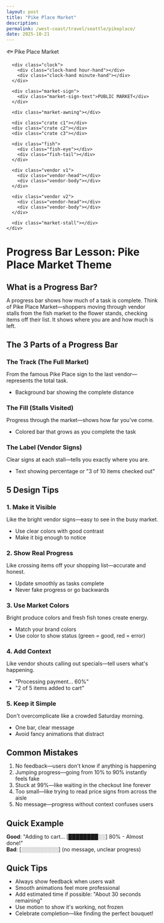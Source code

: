 ```yaml
---
layout: post
title: "Pike Place Market"
description: 
permalink: /west-coast/travel/seattle/pikeplace/
date: 2025-10-21
---
```


<html lang="en">
<head>
<meta charset="UTF-8">
<meta name="viewport" content="width=device-width, initial-scale=1.0">
<title>Pike Place Market - Seattle</title>
<style>
  * {
    box-sizing: border-box;
    margin: 0;
    padding: 0;
  }
  
  body {
    font-family: system-ui, -apple-system, sans-serif;
    background: linear-gradient(135deg, #2c5f7c, #1a3f56);
    min-height: 100vh;
    display: flex;
    align-items: center;
    justify-content: center;
    overflow: hidden;
  }
  
  .container {
    width: min(1200px, 95vw);
    height: min(700px, 90vh);
    border-radius: 20px;
    overflow: hidden;
    box-shadow: 0 20px 60px rgba(0,0,0,.5);
    position: relative;
  }
  
  .pike-scene {
    background: linear-gradient(180deg, #87CEEB 0%, #a8c8d8 60%, #c8d8e8 100%);
    width: 100%;
    height: 100%;
    position: relative;
  }
  
  .market-sign {
    position: absolute;
    top: 20%;
    left: 50%;
    transform: translateX(-50%);
    width: 450px;
    height: 120px;
    background: linear-gradient(135deg, #c41e3a, #a01828);
    border: 8px solid #8b1520;
    border-radius: 8px;
    display: grid;
    place-items: center;
    box-shadow: 0 12px 30px rgba(0,0,0,.4);
  }
  
  .market-sign-text {
    color: #fff;
    font-weight: 800;
    font-size: 36px;
    letter-spacing: 4px;
    text-shadow: 3px 3px 6px rgba(0,0,0,.6);
  }
  
  .clock {
    position: absolute;
    top: 18%;
    left: 15%;
    width: 60px;
    height: 60px;
    background: #fff;
    border: 6px solid #333;
    border-radius: 50%;
    box-shadow: 0 6px 15px rgba(0,0,0,.3);
  }
  
  .clock-hand {
    position: absolute;
    background: #333;
    transform-origin: bottom;
    left: 50%;
    bottom: 50%;
  }
  
  .hour-hand {
    width: 4px;
    height: 18px;
    margin-left: -2px;
    animation: rotateHour 120s linear infinite;
  }
  
  .minute-hand {
    width: 3px;
    height: 24px;
    margin-left: -1.5px;
    animation: rotateMinute 10s linear infinite;
  }
  
  @keyframes rotateHour {
    to { transform: rotate(360deg); }
  }
  
  @keyframes rotateMinute {
    to { transform: rotate(360deg); }
  }
  
  .market-awning {
    position: absolute;
    bottom: 35%;
    left: 10%;
    right: 10%;
    height: 80px;
    background: repeating-linear-gradient(
      90deg,
      #ff6b35 0px,
      #ff6b35 40px,
      #fff 40px,
      #fff 80px
    );
    border: 4px solid #d94515;
    border-radius: 12px 12px 0 0;
    box-shadow: 0 8px 20px rgba(0,0,0,.3);
  }
  
  .market-stall {
    position: absolute;
    bottom: 0;
    left: 0;
    right: 0;
    height: 35%;
    background: linear-gradient(180deg, #8b6f47 0%, #6d5838 100%);
  }
  
  .crate {
    position: absolute;
    width: 60px;
    height: 50px;
    background: linear-gradient(135deg, #d2a679, #b88a5c);
    border: 3px solid #8b6f47;
    border-radius: 4px;
    bottom: 35%;
  }
  
  .crate.c1 { left: 20%; }
  .crate.c2 { left: 35%; bottom: 40%; }
  .crate.c3 { right: 25%; }
  
  .fish {
    position: absolute;
    width: 50px;
    height: 25px;
    background: linear-gradient(135deg, #a8d8ea, #79c7e3);
    border-radius: 50% 50% 50% 0;
    bottom: 45%;
    left: 30%;
    animation: throwFish 3s ease-in-out infinite;
    transform-origin: center;
    border: 2px solid #5aa8c0;
  }
  
  .fish-eye {
    position: absolute;
    width: 6px;
    height: 6px;
    background: #000;
    border-radius: 50%;
    top: 6px;
    left: 8px;
  }
  
  .fish-tail {
    position: absolute;
    width: 0;
    height: 0;
    border-left: 15px solid #79c7e3;
    border-top: 8px solid transparent;
    border-bottom: 8px solid transparent;
    right: -10px;
    top: 50%;
    transform: translateY(-50%);
  }
  
  @keyframes throwFish {
    0%, 100% { left: 30%; bottom: 45%; transform: rotate(0deg); }
    50% { left: 60%; bottom: 65%; transform: rotate(360deg); }
  }
  
  .vendor {
    position: absolute;
    bottom: 35%;
    width: 40px;
    height: 70px;
  }
  
  .vendor.v1 { left: 25%; }
  .vendor.v2 { right: 30%; }
  
  .vendor-head {
    width: 28px;
    height: 28px;
    background: radial-gradient(circle at 40% 30%, #ffd4a3, #e6b88a);
    border-radius: 50%;
    margin: 0 auto 4px;
    border: 2px solid #cc9966;
  }
  
  .vendor-body {
    width: 40px;
    height: 35px;
    background: linear-gradient(135deg, #ff6b35, #d94515);
    margin: 0 auto;
    border-radius: 8px;
    border: 2px solid #a83610;
  }
  
  .label {
    position: absolute;
    top: 20px;
    left: 20px;
    background: rgba(255,255,255,.95);
    padding: 12px 24px;
    border-radius: 12px;
    font-weight: 700;
    font-size: 20px;
    color: #1a3f56;
    box-shadow: 0 8px 20px rgba(0,0,0,.3);
  }
</style>
</head>
<body>
  <div class="container">
    <div class="pike-scene">
      <div class="label">🐟 Pike Place Market</div>
      
      <div class="clock">
        <div class="clock-hand hour-hand"></div>
        <div class="clock-hand minute-hand"></div>
      </div>
      
      <div class="market-sign">
        <div class="market-sign-text">PUBLIC MARKET</div>
      </div>
      
      <div class="market-awning"></div>
      
      <div class="crate c1"></div>
      <div class="crate c2"></div>
      <div class="crate c3"></div>
      
      <div class="fish">
        <div class="fish-eye"></div>
        <div class="fish-tail"></div>
      </div>
      
      <div class="vendor v1">
        <div class="vendor-head"></div>
        <div class="vendor-body"></div>
      </div>
      
      <div class="vendor v2">
        <div class="vendor-head"></div>
        <div class="vendor-body"></div>
      </div>
      
      <div class="market-stall"></div>
    </div>
  </div>
</body>
</html>

# Progress Bar Lesson: Pike Place Market Theme

## What is a Progress Bar?
A progress bar shows how much of a task is complete. Think of Pike Place Market—shoppers moving through vendor stalls from the fish market to the flower stands, checking items off their list. It shows where you are and how much is left.

## The 3 Parts of a Progress Bar

### The Track (The Full Market)
From the famous Pike Place sign to the last vendor—represents the total task.
- Background bar showing the complete distance

### The Fill (Stalls Visited)
Progress through the market—shows how far you've come.
- Colored bar that grows as you complete the task

### The Label (Vendor Signs)
Clear signs at each stall—tells you exactly where you are.
- Text showing percentage or "3 of 10 items checked out"

## 5 Design Tips

### 1. Make it Visible
Like the bright vendor signs—easy to see in the busy market.
- Use clear colors with good contrast
- Make it big enough to notice

### 2. Show Real Progress
Like crossing items off your shopping list—accurate and honest.
- Update smoothly as tasks complete
- Never fake progress or go backwards

### 3. Use Market Colors
Bright produce colors and fresh fish tones create energy.
- Match your brand colors
- Use color to show status (green = good, red = error)

### 4. Add Context
Like vendor shouts calling out specials—tell users what's happening.
- "Processing payment... 60%"
- "2 of 5 items added to cart"

### 5. Keep it Simple
Don't overcomplicate like a crowded Saturday morning.
- One bar, clear message
- Avoid fancy animations that distract

## Common Mistakes

1. No feedback—users don't know if anything is happening
2. Jumping progress—going from 10% to 90% instantly feels fake
3. Stuck at 99%—like waiting in the checkout line forever
4. Too small—like trying to read price signs from across the aisle
5. No message—progress without context confuses users

## Quick Example

**Good**: "Adding to cart... [████████░░] 80% - Almost done!"  
**Bad**: [░░░░░░░░░░] (no message, unclear progress)

## Quick Tips

- Always show feedback when users wait
- Smooth animations feel more professional
- Add estimated time if possible: "About 30 seconds remaining"
- Use motion to show it's working, not frozen
- Celebrate completion—like finding the perfect bouquet!